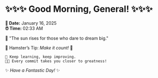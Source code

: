 # ✨✨✨ Good Morning, General! ✨✨✨

**📅 Date:** January 16, 2025  
**⏰ Time:** 02:33 AM  

🌅 "The sun rises for those who dare to dream big."  

🐹 Hamster’s Tip: _Make it count!_ 💪  

```
🚀 Keep learning, keep improving.  
🧑‍💻 Every commit takes you closer to greatness!  
```

✨ *Have a Fantastic Day!* ✨  

